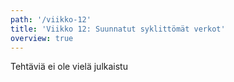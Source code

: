 ```yaml
---
path: '/viikko-12'
title: 'Viikko 12: Suunnatut syklittömät verkot'
overview: true
---
```


Tehtäviä ei ole vielä julkaistu
